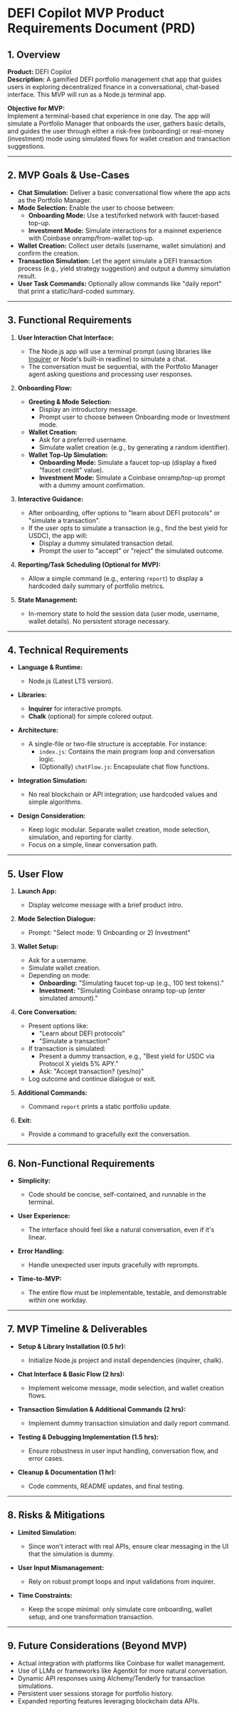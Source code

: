 # DEFI Copilot MVP Product Requirements Document (PRD)

## 1. Overview

**Product:** DEFI Copilot  
**Description:** A gamified DEFI portfolio management chat app that guides users in exploring decentralized finance in a conversational, chat-based interface. This MVP will run as a Node.js terminal app.

**Objective for MVP:**  
Implement a terminal-based chat experience in one day. The app will simulate a Portfolio Manager that onboards the user, gathers basic details, and guides the user through either a risk-free (onboarding) or real-money (investment) mode using simulated flows for wallet creation and transaction suggestions.

---

## 2. MVP Goals & Use-Cases

- **Chat Simulation:** Deliver a basic conversational flow where the app acts as the Portfolio Manager.
- **Mode Selection:** Enable the user to choose between:
  - **Onboarding Mode:** Use a test/forked network with faucet-based top-up.
  - **Investment Mode:** Simulate interactions for a mainnet experience with Coinbase onramp/from-wallet top-up.
- **Wallet Creation:** Collect user details (username, wallet simulation) and confirm the creation.
- **Transaction Simulation:** Let the agent simulate a DEFI transaction process (e.g., yield strategy suggestion) and output a dummy simulation result.
- **User Task Commands:** Optionally allow commands like "daily report" that print a static/hard-coded summary.

---

## 3. Functional Requirements

1. **User Interaction Chat Interface:**  
   - The Node.js app will use a terminal prompt (using libraries like [Inquirer](https://www.npmjs.com/package/inquirer) or Node's built-in readline) to simulate a chat.
   - The conversation must be sequential, with the Portfolio Manager agent asking questions and processing user responses.

2. **Onboarding Flow:**  
   - **Greeting & Mode Selection:**  
     - Display an introductory message.
     - Prompt user to choose between Onboarding mode or Investment mode.
   - **Wallet Creation:**  
     - Ask for a preferred username.
     - Simulate wallet creation (e.g., by generating a random identifier).
   - **Wallet Top-Up Simulation:**  
     - **Onboarding Mode:** Simulate a faucet top-up (display a fixed "faucet credit" value).
     - **Investment Mode:** Simulate a Coinbase onramp/top-up prompt with a dummy amount confirmation.

3. **Interactive Guidance:**  
   - After onboarding, offer options to "learn about DEFI protocols" or "simulate a transaction".
   - If the user opts to simulate a transaction (e.g., find the best yield for USDC), the app will:
     - Display a dummy simulated transaction detail.
     - Prompt the user to "accept" or "reject" the simulated outcome.

4. **Reporting/Task Scheduling (Optional for MVP):**  
   - Allow a simple command (e.g., entering `report`) to display a hardcoded daily summary of portfolio metrics.

5. **State Management:**  
   - In-memory state to hold the session data (user mode, username, wallet details). No persistent storage necessary.

---

## 4. Technical Requirements

- **Language & Runtime:**  
  - Node.js (Latest LTS version).

- **Libraries:**  
  - **Inquirer** for interactive prompts.
  - **Chalk** (optional) for simple colored output.
  
- **Architecture:**  
  - A single-file or two-file structure is acceptable. For instance:
    - `index.js`: Contains the main program loop and conversation logic.
    - (Optionally) `chatFlow.js`: Encapsulate chat flow functions.
  
- **Integration Simulation:**  
  - No real blockchain or API integration; use hardcoded values and simple algorithms.
  
- **Design Consideration:**  
  - Keep logic modular. Separate wallet creation, mode selection, simulation, and reporting for clarity.
  - Focus on a simple, linear conversation path.

---

## 5. User Flow

1. **Launch App:**  
   - Display welcome message with a brief product intro.
   
2. **Mode Selection Dialogue:**  
   - Prompt: "Select mode: 1) Onboarding or 2) Investment"
   
3. **Wallet Setup:**
   - Ask for a username.
   - Simulate wallet creation.
   - Depending on mode:
     - **Onboarding:** "Simulating faucet top-up (e.g., 100 test tokens)."
     - **Investment:** "Simulating Coinbase onramp top-up (enter simulated amount)."

4. **Core Conversation:**
   - Present options like:
     - "Learn about DEFI protocols"
     - "Simulate a transaction"
   - If transaction is simulated:
     - Present a dummy transaction, e.g., "Best yield for USDC via Protocol X yields 5% APY."
     - Ask: "Accept transaction? (yes/no)"
   - Log outcome and continue dialogue or exit.

5. **Additional Commands:**  
   - Command `report` prints a static portfolio update.

6. **Exit:**  
   - Provide a command to gracefully exit the conversation.

---

## 6. Non-Functional Requirements

- **Simplicity:**  
  - Code should be concise, self-contained, and runnable in the terminal.
  
- **User Experience:**  
  - The interface should feel like a natural conversation, even if it's linear.
  
- **Error Handling:**  
  - Handle unexpected user inputs gracefully with reprompts.
  
- **Time-to-MVP:**  
  - The entire flow must be implementable, testable, and demonstrable within one workday.

---

## 7. MVP Timeline & Deliverables

- **Setup & Library Installation (0.5 hr):**  
  - Initialize Node.js project and install dependencies (inquirer, chalk).

- **Chat Interface & Basic Flow (2 hrs):**  
  - Implement welcome message, mode selection, and wallet creation flows.

- **Transaction Simulation & Additional Commands (2 hrs):**  
  - Implement dummy transaction simulation and daily report command.

- **Testing & Debugging Implementation (1.5 hrs):**  
  - Ensure robustness in user input handling, conversation flow, and error cases.

- **Cleanup & Documentation (1 hr):**  
  - Code comments, README updates, and final testing.

---

## 8. Risks & Mitigations

- **Limited Simulation:**  
  - Since won't interact with real APIs, ensure clear messaging in the UI that the simulation is dummy.
  
- **User Input Mismanagement:**  
  - Rely on robust prompt loops and input validations from inquirer.
  
- **Time Constraints:**  
  - Keep the scope minimal: only simulate core onboarding, wallet setup, and one transformation transaction.

---

## 9. Future Considerations (Beyond MVP)

- Actual integration with platforms like Coinbase for wallet management.
- Use of LLMs or frameworks like Agentkit for more natural conversation.
- Dynamic API responses using Alchemy/Tenderly for transaction simulations.
- Persistent user sessions storage for portfolio history.
- Expanded reporting features leveraging blockchain data APIs.
